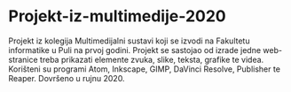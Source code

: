 # Projekt-iz-multimedije-2020
Projekt iz kolegija Multimedijalni sustavi koji se izvodi na Fakultetu informatike u Puli na prvoj godini.
Projekt se sastojao od izrade jedne web-stranice treba prikazati elemente zvuka, slike, teksta, grafike te videa.
Korišteni su programi Atom, Inkscape, GIMP, DaVinci Resolve, Publisher te Reaper.
Dovršeno u rujnu 2020.
